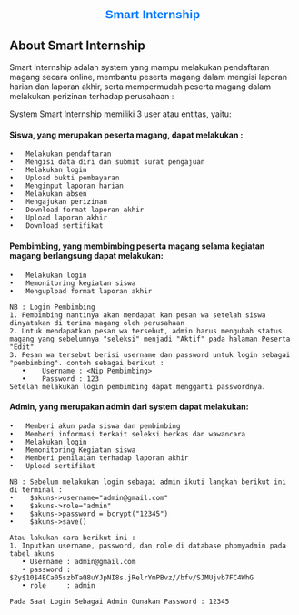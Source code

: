 <h2 align="center" style="font-family: Arial, sans-serif; color: #007BFF; font-weight: bold;">
   Smart Internship
</h2>


## About Smart Internship

Smart Internship adalah system yang mampu melakukan pendaftaran magang secara online, membantu peserta magang dalam mengisi laporan harian dan laporan akhir, serta mempermudah peserta magang dalam melakukan perizinan terhadap perusahaan :

System Smart Internship memiliki 3 user atau entitas, yaitu:
#### Siswa, yang merupakan peserta magang, dapat melakukan :
    •	Melakukan pendaftaran
    •	Mengisi data diri dan submit surat pengajuan
    •	Melakukan login
    •	Upload bukti pembayaran
    •	Menginput laporan harian
    •	Melakukan absen
    •	Mengajukan perizinan
    •	Download format laporan akhir
    •	Upload laporan akhir
    •	Download sertifikat
#### Pembimbing, yang membimbing peserta magang selama kegiatan magang berlangsung dapat melakukan:
    •	Melakukan login
    •	Memonitoring kegiatan siswa
    •	Mengupload format laporan akhir

    NB : Login Pembimbing
    1. Pembimbing nantinya akan mendapat kan pesan wa setelah siswa dinyatakan di terima magang oleh perusahaan
    2. Untuk mendapatkan pesan wa tersebut, admin harus mengubah status magang yang sebelumnya "seleksi" menjadi "Aktif" pada halaman Peserta "Edit"
    3. Pesan wa tersebut berisi username dan password untuk login sebagai "pembimbing". contoh sebagai berikut :
       •	Username : <Nip Pembimbing>
       •	Password : 123 
    Setelah melakukan login pembimbing dapat mengganti passwordnya. 

    
#### Admin, yang merupakan admin dari system dapat melakukan:
    •	Memberi akun pada siswa dan pembimbing
    •	Memberi informasi terkait seleksi berkas dan wawancara
    •	Melakukan login
    •	Memonitoring Kegiatan siswa
    •	Memberi penilaian terhadap laporan akhir 
    •	Upload sertifikat

    NB : Sebelum melakukan login sebagai admin ikuti langkah berikut ini di terminal :
    •	 $akuns->username="admin@gmail.com"
    •	 $akuns->role="admin"
    •	 $akuns->password = bcrypt("12345")
    •	 $akuns->save()
    
    Atau lakukan cara berikut ini :
    1. Inputkan username, password, dan role di database phpmyadmin pada tabel akuns
       • Username : admin@gmail.com
       • password : $2y$10$4ECa05szbTaQ8uYJpNI8s.jRelrYmPBvz//bfv/SJMUjvb7FC4WhG
       • role     : admin

    Pada Saat Login Sebagai Admin Gunakan Password : 12345
    
